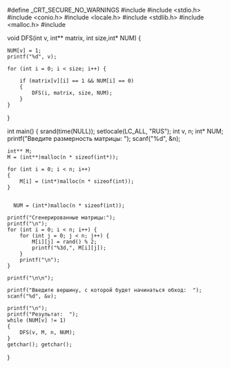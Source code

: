 #define _CRT_SECURE_NO_WARNINGS
#include <locale>
#include <stdio.h>
#include <conio.h>
#include <locale.h> 
#include <stdlib.h>
#include <malloc.h>
#include <iostream>





void DFS(int v, int** matrix, int size,int* NUM) {

	NUM[v] = 1;
	printf("%d", v);

	for (int i = 0; i < size; i++) {

		if (matrix[v][i] == 1 && NUM[i] == 0)
		{
			DFS(i, matrix, size, NUM);
		}
	}
}



int main()
{
	srand(time(NULL));
	setlocale(LC_ALL, "RUS");
	int v, n;
	int* NUM;
	printf("Введите размерность матрицы:  ");
	scanf("%d", &n);


	int** M;
	M = (int**)malloc(n * sizeof(int*));

	for (int i = 0; i < n; i++)  
	{
		M[i] = (int*)malloc(n * sizeof(int));
	}


      NUM = (int*)malloc(n * sizeof(int));

	printf("Сгенерированные матрицы:");
	printf("\n");
	for (int i = 0; i < n; i++) {
		for (int j = 0; j < n; j++) {
			M[i][j] = rand() % 2;
			printf("%3d,", M[i][j]);
		}
		printf("\n");
	}

	printf("\n\n");

	printf("Введите вершину, с которой будет начинаться обход:  ");
	scanf("%d", &v);

	printf("\n");
	printf("Результат:  ");
	while (NUM[v] != 1)
	{
		DFS(v, M, n, NUM);
	}
	getchar(); getchar();

}
